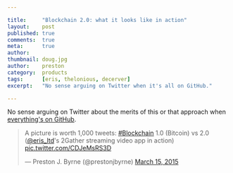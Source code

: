 ```yaml
---

title:     "Blockchain 2.0: what it looks like in action"
layout:    post
published: true
comments:  true
meta:      true
author:
thumbnail: doug.jpg
author:    preston
category:  products
tags:      [eris, thelonious, decerver]
excerpt:   "No sense arguing on Twitter when it's all on GitHub."

---
```


No sense arguing on Twitter about the merits of this or that approach when [everything's on GitHub](https://github.com/eris-ltd/2gather).

<blockquote class="twitter-tweet" lang="en"><p>A picture is worth 1,000 tweets: <a href="https://twitter.com/hashtag/Blockchain?src=hash">#Blockchain</a> 1.0 (Bitcoin) vs 2.0 (<a href="https://twitter.com/eris_ltd">@eris_ltd</a>&#39;s 2Gather streaming video app in action) <a href="http://t.co/CDJeMsRS3D">pic.twitter.com/CDJeMsRS3D</a></p>&mdash; Preston J. Byrne (@prestonjbyrne) <a href="https://twitter.com/prestonjbyrne/status/577211151223754752">March 15, 2015</a></blockquote>
<script async src="//platform.twitter.com/widgets.js" charset="utf-8"></script>
